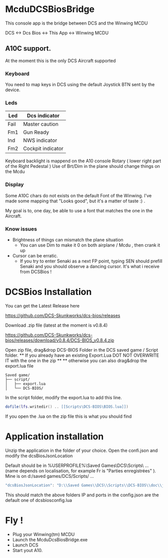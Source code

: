 ﻿# McduDCSBiosBridge
This console app is the bridge between DCS and the Winwing MCDU 

DCS <-> Dcs Bios <-> This App <-> Winwing MCDU 

## A10C support. 
At the moment this is the only DCS Aircraft supported 

### Keyboard 
You need to map keys in DCS using the default Joystick BTN sent by the device. 

### Leds 

| Led     | Dcs indicator |
|---------|---------------|
| Fail | Master caution   | 
| Fm1  | Gun Ready        |
| Ind  | NWS indicator    |
| Fm2  | Cockpit indicator|

Keyboard backlight is mappend on the A10 console Rotary ( lower right part of the Right Pedestal )
Use of Brt/Dim in the plane should change things on the Mcdu 

### Display 

Some A10C chars do not exists on the default Font of the Winwing. 
I've made some mapping that "Looks good", but it's a matter of taste :) . 

My goal is to, one day, be able to use a font that matches the one in the Aircraft. 

### Know issues 
- Brightness of things can mismatch the plane situation 
	- You can use Dim to make it 0 on both airplane / Mcdu , then crank it up 
- Cursor can be erratic. 
	- If you try to enter Senaki as a next FP point, typing SEN should prefill Senaki and you should observe a dancing cursor. It's what i receive from DCSBios ! 

# DCSBios Installation

You can get the Latest Release here

https://github.com/DCS-Skunkworks/dcs-bios/releases

Download .zip file (latest at the moment is v0.8.4)

https://github.com/DCS-Skunkworks/dcs-bios/releases/download/v0.8.4/DCS-BIOS_v0.8.4.zip

Open zip file, drag&drop DCS-BIOS Folder in the DCS saved game / Script folder. 
** If you already have an existing Export.Lua DOT NOT OVERWRITE IT with the one in the zip **
** otherwise you can also drag&drop the export.lua file 

```
Saved game/
├── script/
│   ├── export.lua
│   └── DCS-BIOS/
```

In the script folder, modify the export.lua to add this line. 

```lua
dofile(lfs.writedir() .. [[Scripts\DCS-BIOS\BIOS.lua]])
```

If you open the .lua on the zip file this is what you should find 

# Application installation 

Unzip the application in the folder of your choice.
Open the confi.json and modify the dcsBiosJsonLocation 

Default should be in %USERPROFILE%\Saved Games\DCS\Scripts\ ...  
(name depends on localisation, for example Fr is "Parties enregistrées" ).
Mine is on d:/saved games/DCS/Scripts/ ... 

```lua
"dcsBiosJsonLocation": "D:\\Saved Games\\DCS\\Scripts\\DCS-BIOS\\doc\\json"
```
This should match the above folders 
IP and ports in the config.json are the default one of dcsbiosconfig.lua 

# Fly ! 

- Plug your Winwing(tm) MCDU
- Launch the McduDcsBiosBridge.exe
- Launch DCS
- Start yout A10.
